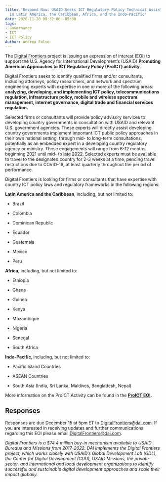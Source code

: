 ```yaml
---
title: 'Respond Now: USAID Seeks ICT Regulatory Policy Technical Assistance Services
  in Latin America, the Caribbean, Africa, and the Indo-Pacific'
date: 2020-11-20 09:32:00 -05:00
tags:
- Governance
- ICT
- ICT Policy
Author: Andrea Falso
---
```


The [Digital Frontiers](https://www.dai.com/our-work/projects/worldwide-digital-frontiers-df) project is issuing an expression of interest (EOI) to support the U.S. Agency for International Development’s (USAID) **Promoting American Approaches to ICT Regulatory Policy (ProICT) activity**.

<!--more-->

Digital Frontiers seeks to identify qualified firms and/or consultants, including attorneys, policy researchers, and network and spectrum engineering experts with expertise in one or more of the following areas: **analyzing, developing, and implementing ICT policy, telecommunications regulation, infrastructure policy, mobile and wireless spectrum management, internet governance, digital trade and financial services regulation.**

Selected firms or consultants will provide policy advisory services to developing country governments in consultation with USAID and relevant U.S. government agencies. These experts will directly assist developing country governments implement important ICT public policy approaches in their own national setting, through mid- to long-term consultations, potentially as an embedded expert in a developing country regulatory agency or ministry. These engagements will range from 6-12 months, beginning 2021 until mid- to late 2022. Selected experts must be available to travel to the designated country for 2-3 weeks at a time, pending travel restrictions due to COVID-19, at least quarterly throughout the period of performance.

Digital Frontiers is looking for firms or consultants that have expertise with country ICT policy laws and regulatory frameworks in the following regions:

**Latin America and the Caribbean**, including, but not limited to:

* Brazil

* Colombia

* Dominican Republic

* Ecuador

* Guatemala

* Mexico

* Peru

**Africa**, including, but not limited to:

* Ethiopia

* Ghana

* Guinea

* Kenya

* Mozambique

* Nigeria

* Senegal

* South Africa

**Indo-Pacific**, including, but not limited to:

* Pacific Island Countries

* ASEAN Countries

* South Asia (India, Sri Lanka, Maldives, Bangladesh, Nepal)

More information on the ProICT Activity can be found in the **[ProICT EOI](https://drive.google.com/file/d/1lUqyUu_PFDx3QXOQpY9iHQMOMJDwq7JM/view?usp=sharing).**

## Responses

Responses are due December 15 at 5pm ET to [DigitalFrontiers@dai.com](mailto:DigitalFrontiers@dai.com). If you are interested in receiving updates and further communications regarding this EOI please email [DigitalFrontiers@dai.com](mailto:DigitalFrontiers@dai.com).

*Digital Frontiers is a $74.4 million buy-in mechanism available to USAID Bureaus and Missions from 2017-2022. DAI implements the Digital Frontiers project, which works closely with USAID’s Global Development Lab (GDL), the Center for Digital Development (CDD), USAID Missions, the private sector, and international and local development organizations to identify successful and sustainable digital development approaches and scale their impact globally.*